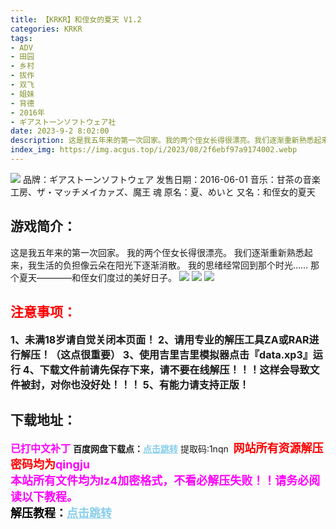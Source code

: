 ```yaml
---
title: 【KRKR】和侄女的夏天 V1.2
categories: KRKR
tags:
- ADV
- 田园
- 乡村
- 拔作
- 双飞
- 姐妹
- 背德
- 2016年
- ギアストーンソフトウェア社
date: 2023-9-2 8:02:00
description: 这是我五年来的第一次回家。我的两个侄女长得很漂亮。我们逐渐重新熟悉起来，我生活的负担像云朵在阳光下逐渐消散。我的思绪经常回到那个时光……那个夏天————和侄女们度过的美好日子。
index_img: https://img.acgus.top/i/2023/08/2f6ebf97a9174002.webp
---
```

![](https://img.acgus.top/i/2023/08/2f6ebf97a9174002.webp)
品牌：ギアストーンソフトウェア
发售日期：2016-06-01
音乐：甘茶の音楽工房、ザ・マッチメイカァズ、魔王 魂
原名：夏、めいと
又名：和侄女的夏天

## 游戏简介：
这是我五年来的第一次回家。
我的两个侄女长得很漂亮。
我们逐渐重新熟悉起来，我生活的负担像云朵在阳光下逐渐消散。
我的思绪经常回到那个时光……
那个夏天————和侄女们度过的美好日子。
![](https://img.acgus.top/i/2023/08/50d8fbe55d174007.webp)
![](https://img.acgus.top/i/2023/08/8216c7b6b3174005.webp)
![](https://img.acgus.top/i/2023/08/443d1ea733174004.webp)





## <font color=#FF0000 >注意事项：</font>
<font size=3><b>1、未满18岁请自觉关闭本页面！
2、请用专业的解压工具ZA或RAR进行解压！（这点很重要）
3、使用吉里吉里模拟器点击『data.xp3』运行
4、下载文件前请先保存下来，请不要在线解压！！！这样会导致文件被封，对你也没好处！！！
5、有能力请支持正版！</b></font>

## 下载地址：
<font color=#FF00FF size=3><b>已打中文补丁</b></font>
<b>百度网盘下载点：</b><a href="https://pan.baidu.com/s/1hrrYwUzqf8BMngNYAB2jxw?pwd=1nqn" style="color: #87CEEB;"><b>点击跳转</b></a> 提取码:1nqn
<a style="padding: 0" href="https://post.qingju.org/AD/"><img style="max-width:100%" src="https://img.acgus.top/i/2024/07/478f689b8021d8d499ab43d21acf137a.gif" alt=""></a>
<b><font color=#FF0000 size=4>网站所有资源解压密码均为</b></font><b><font color=#FF00FF size=4>qingju</font><font color=#FF0000 ></font></b><br><b><font color=#FF00FF size=4>本站所有文件均为lz4加密格式，不看必解压失败！！请务必阅读以下教程。</b></font><br><b><font color=#000 size=4>解压教程：</b><a href="https://post.qingju.org/tutorial/000/" style="color: #87CEEB;"><b>点击跳转</b></a>